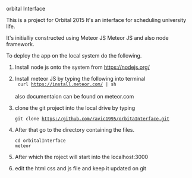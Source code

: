 
orbital Interface

This is a project for Orbital 2015 
It's an interface for scheduling university life. 

It's initialliy constructed using Meteor JS 
Meteor JS and also node framework.

To deploy the app on the local system do the following. 

1. Install node js onto the system  from https://nodejs.org/ 
2. Install meteor JS  by typing the following into terminal  <br>
   <code> curl https://install.meteor.com/ | sh </code> <br>
	also documentaion can be found on meteor.com 
3. clone the git project into the local drive by typing <br>
<code> git clone https://github.com/ravic1995/orbitaInterface.git</code>
4.	After that go to the directory containing the files. <br>
	<code> cd orbitalInterface </code><br>
	<code>meteor </code>

5. After which the roject will start into the localhost:3000 
6. edit the html css and js file and keep it updated on git 


